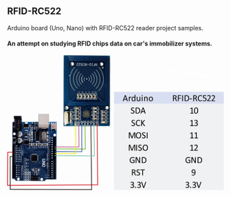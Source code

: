 ## RFID-RC522

Arduino board (Uno, Nano) with RFID-RC522 reader project samples.
#### An attempt on studying RFID chips data on car's immobilizer systems.   

<img src="wiring.png"/>
